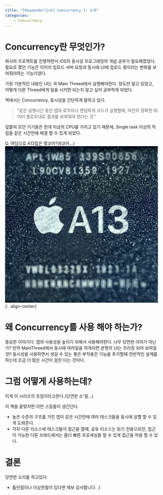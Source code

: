 ```yaml
---
title: "[Raywenderlich] Concurrency 1: 소개"
categories: 
    - Concurrency
---
```


# Concurrency란 무엇인가?
 회사의 프로젝트를 진행하면서 iOS의 동시성 프로그래밍의 개념 공부가 필요해졌었다. 
필요로 했던 기능은 이미지 업로드 서버 요청과 동시에 UI에 업로드 중이라는 변화를 보여줘야하는 기능이었다.

가장 기본적인 내용인 UI는 꼭 Main Threed에서 실행해야한다. 정도만 알고 있었고, 어떻게 다른 Threed에게 일을 시키면 되는지 알고 싶어 공부하게 되었다.

책에서는 Concurrency, 동시성을 간단하게 말하고 있다.
> "같은 실행시간 동안 앱의 로직이나 랜덤하게 코드가 실행할때, 여전히 정확한 데이터 플로우대로 결과를 보여줘야 한다는 것."

덮붙혀 모던 기기들은 한개 이상의 CPU를 가지고 있기 때문에, Single task 이상의 작업을 같은 시간안에 해결 할 수 있게 되었다. 

Q. 여담으로 A13칩은 몇코어?(6코어...)
![](/assets/images/post-concurrency/1_apple_a13_bionic.jpg){: .align-center}


# 왜 Concurrency를 사용 해야 하는가?
 중요한 이야기다. 앱의 사용성을 높이기 위해서 사용해야한다. 너무 당연한 이야기 아닌가? 만약 MainThreed에서 동시에 여러일을 하게되면 분명히 UI는 프리징 되어 보여질 것!!
동시성을 사용하면서 생길 수 있는 좋은 부작용은 기능을 추가할때 전반적인 설계를 하는데 조금 더 많은 시간이 걸린 다는 것이다.


# 그럼 어떻게 사용하는데?
이게 이 시리즈의 초점이라고한다.(당연한 소'릴...)

이 책을 끝맞치면 이런 스킬들이 생긴단다.

- 높은 수준의 구조를 가진 앱이 같은 시간안에 여러 태스크들을 동시에 실핼 할 수 있게 도와준다. 
- 각자 다른 리소스에 태스크들이 접근을 할때, 공유 리소스는 읽기 전용으로만, 접근이 가능한 다른 쓰레드에서는 좀더 빠른 프로세싱을 할 수 있게 접근을 허용 할 수 있다.



# 결론

당연한 소리를 하고있다.

* 틀린점이나 이상한점이 있다면 제보 감사합니다. :)
